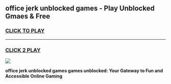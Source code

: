 
## office jerk unblocked games - Play Unblocked Gmaes & Free
<h3>
<a href="https://news.freeplayer.one?title=office_jerk_unblocked_games&ref=16F">CLICK TO PLAY</a></h3>
<hr>

<h3>
<a href="https://news.freeplayer.one?title=office_jerk_unblocked_games&ref=16F">CLICK 2 PLAY</a>
  
</h3>

<a href="https://news.freeplayer.one?title=office_jerk_unblocked_games&ref=16F/"><img src="https://clearcache.store/games.png"></a>


**office jerk unblocked games games unblocked: Your Gateway to Fun and Accessible Online Gaming**
